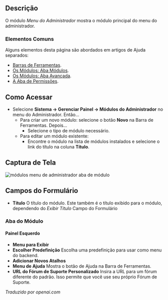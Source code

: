 <!-- Filename: Help4.x:Admin_Modules:_Administrator_Menu  / Display title: Módulos: Menu do Administrador -->

## Descrição

O módulo *Menu do Administrador* mostra o módulo principal do menu do administrador.

### Elementos Comuns

Alguns elementos desta página são abordados em artigos de Ajuda separados:

* [Barras de Ferramentas](jdocmanual?article=help/common-elements/toolbars).
* [Os Módulos: Aba Módulos](jdocmanual?article=help/modules/modules-module-tab).
* [Os Módulos: Aba Avançada](jdocmanual?article=help/modules/modules-advanced-tab).
* [A Aba de Permissões](jdocmanual?article=help/common-elements/edit-permissions).

## Como Acessar

- Selecione **Sistema → Gerenciar Painel → Módulos do Administrador** no
  menu do Administrador. Então...
  - Para criar um novo módulo: selecione o botão **Novo** na Barra de Ferramentas.
    Depois...
    - Selecione o tipo de módulo necessário.
  - Para editar um módulo existente:
    - Encontre o módulo na lista de módulos instalados e selecione o
      link do título na coluna **Título**.

## Captura de Tela

![módulos menu de administrador aba de módulo](../../../ptbr/imagens/modules-admin/modules-administrator-menu-module-tab.png)

## Campos do Formulário

- **Título** O título do módulo. Este também é o título exibido
  para o módulo, dependendo do *Exibir Título* Campo do Formulário

### Aba do Módulo

#### Painel Esquerdo

- **Menu para Exibir**
- **Escolher Predefinição** Escolha uma predefinição para usar como menu do backend.
- **Adicionar Novos Atalhos**
- **Menu de Ajuda** Mostra o botão de Ajuda na Barra de Ferramentas.
- **URL do Fórum de Suporte Personalizado** Insira a URL para um fórum diferente do
  padrão. Isso permite que você use seu próprio Fórum de Suporte.

*Traduzido por openai.com*

